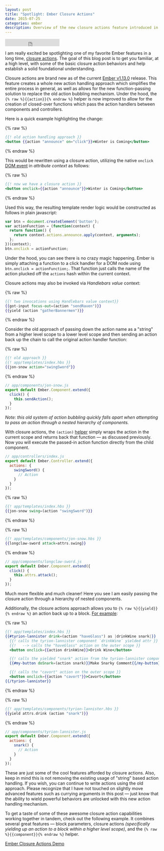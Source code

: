 ```yaml
---
layout: post
title: "Spotlight: Ember Closure Actions"
date: 2015-07-25
categories: ember
description: Overview of the new closure actions feature introduced in the Ember v1.13.0 release
---
```


<iframe
  width="178" height="24" style="border:0px"
  src="https://mixonic.github.io/ember-community-versions/2015/07/25/ember-closure-actions.html">
</iframe>

I am really excited be spotlighting one of my favorite Ember features in a long time, [closure actions](http://emberjs.com/blog/2015/06/12/ember-1-13-0-released.html#toc_closure-actions). The goal of this blog post is to get you familiar, at a high level, with some of the basic closure action behaviors and help establish a solid foundational understanding.

Closure actions are brand new as of the current [Ember v1.13.0](https://github.com/emberjs/ember.js/releases/tag/v1.13.0) release. This feature creates a whole new action handling approach which simplifies the entire process in general, as well as allows for the new function-passing solution to replace the old action bubbling mechanism. Under the hood, the `{% raw %}{{action}}{% endraw %}` helper is now improved to allow for the creation of closed-over functions which pass the action handlers between components and controllers.

Here is a quick example highlighting the change:

{% raw %}
```hbs
{{! old action handling approach }}
<button {{action "announce" on="click"}}>Winter is Coming</button>
```
{% endraw %}

This would be rewritten using a closure action, utilizing the native `onclick` [DOM event](https://developer.mozilla.org/en-US/docs/Web/Guide/Events/Event_handlers) in *attribute context* as follows:

{% raw %}
```hbs
{{! now we have a closure action }}
<button onclick={{action "announce"}}>Winter is Coming</button>
```
{% endraw %}

Used this way, the resulting template render logic would be constructed as follows in plain javascript:

```js
var btn = document.createElement('button');
var actionFunction = (function(context) {
  return function() {
    return context.actions.announce.apply(context, arguments);
  };
})(context);
btn.onclick = actionFunction;
```

Under the hood, you can see there is no crazy magic happening. Ember is simply attaching a function to a click handler for a DOM node using `btn.onclick = actionFunction;`. That function just calls the name of the action plucked off the `actions` hash within the current context.

Closure actions may also be invoked via *Handlebars value* context:

{% raw %}
```hbs
{{! two invocations using Handlebars value context}}
{{got-input focus-out=(action "sendRaven")}}
{{yield (action "gatherBannermen")}}
```
{% endraw %}

Consider the old approach of passing down the action name as a "string" from a higher level scope to a lower level scope and then sending an action back up the chain to call the original action handler function:

{% raw %}
```hbs
{{! old approach }}
{{! app/templates/index.hbs }}
{{jon-snow action="swingSword"}}
```
{% endraw %}


```js
// app/components/jon-snow.js
export default Ember.Component.extend({
  click() {
    this.sendAction();
  }
});
```

*Note: this old system of action bubbling quickly falls apart when attempting to pass an action through a nested hierarchy of components.*

With closure actions, the `(action)` [helper](http://emberjs.com/api/classes/Ember.Templates.helpers.html#method_action) simply wraps the action in the current scope and returns back that function &mdash; as discussed previously. Now you will execute the passed-in action function directly from the child component.

```js
// app/controllers/index.js
export default Ember.Controller.extend({
  actions: {
    swingSword() {
      // Action
    }
  }
});
```

{% raw %}
```hbs
{{! app/templates/index.hbs }}
{{jon-snow swing=(action "swingSword")}}
```
{% endraw %}

{% raw %}
```hbs
{{! app/templates/components/jon-snow.hbs }}
{{longclaw-sword attack=attrs.swing}}
```
{% endraw %}

```js
// app/components/longclaw-sword.js
export default Ember.Component.extend({
  click() {
    this.attrs.attack();
  }
});
```

Much more flexible and much cleaner! Here you see I am easily passing the closure action through a hierarchy of nested components.

Additionally, the closure actions approach allows you to `{% raw %}{{yield}}{% endraw %}` an action back up to a block. [For example](https://ember-twiddle.com/358e8020419d6c861db348f77c6429cf?fileTreeShown=false&openFiles=templates.application.hbs%2C):

{% raw %}
```hbs
{{! app/templates/index.hbs }}
{{#tyrion-lannister drink=(action "haveGlass") as |drinkWine snark|}}
  {{! calls the tyrion-lannister component `drinkWine` yielded attr }}
  {{!   --> calls the "haveGlass" action on the outer scope }}
  <button onclick={{action drinkWine}}>Drink Wine</button>

  {{! calls the yielded "snark" action from the tyrion-lannister component scope }}
  {{#my-button doSnark=(action snark)}}Make Snarky Comment{{/my-button}}

  {{! calls the "cavort" action on the outer scope }}
  <button onclick={{action "cavort"}}>Cavort</button>
{{/tyrion-lannister}}
```
{% endraw %}

{% raw %}
```hbs
{{! app/templates/components/tyrion-lannister.hbs }}
{{yield attrs.drink (action "snark")}}
```
{% endraw %}

```js
// app/components/tyrion-lannister.js
export default Ember.Component.extend({
  actions: {
    snark() {
      // Action
    }
  }
});
```

These are just some of the cool features afforded by closure actions. Also, keep in mind this is not removing the existing usage of "string" based action handling. If you wish, you can continue to write actions using the old approach. Please recognize that I have not touched on slightly move advanced features such as currying arguments in this post &mdash; just know that the ability to wield powerful behaviors are unlocked with this new action handling mechanism.

To get a taste of some of these awesome closure action capabilities working together in tandem, check out the following example. It combines several great features &mdash; block parameters, closure actions *(specifically yielding up an action to a block within a higher level scope)*, and the `{% raw %}{{component}}{% endraw %}` helper.

<div class="embed">
  <a class="jsbin-embed" href="http://emberjs.jsbin.com/dojutujeqe/3/embed?html,js,output">Ember Closure Actions Demo</a><script src="http://static.jsbin.com/js/embed.min.js?3.34.1"></script>
</div>
